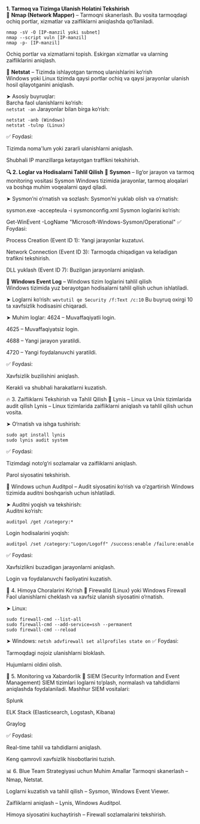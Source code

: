 **1. Tarmoq va Tizimga Ulanish Holatini Tekshirish**   
📌 **Nmap (Network Mapper)** – Tarmoqni skanerlash. Bu vosita tarmoqdagi ochiq portlar, xizmatlar va zaifliklarni aniqlashda qo‘llaniladi.  
```
nmap -sV -O [IP-manzil yoki subnet]
nmap --script vuln [IP-manzil]
nmap -p- [IP-manzil]
```   
Ochiq portlar va xizmatlarni topish.
Eskirgan xizmatlar va ularning zaifliklarini aniqlash.   

📌 **Netstat** – Tizimda ishlayotgan tarmoq ulanishlarini ko‘rish  
Windows yoki Linux tizimda qaysi portlar ochiq va qaysi jarayonlar ulanish hosil qilayotganini aniqlash.  

➤ Asosiy buyruqlar:     
Barcha faol ulanishlarni ko‘rish:   
```netstat -an```
Jarayonlar bilan birga ko‘rish:   
```
netstat -anb (Windows)
netstat -tulnp (Linux)
```
✅ Foydasi:   

Tizimda noma'lum yoki zararli ulanishlarni aniqlash.  

Shubhali IP manzillarga ketayotgan traffikni tekshirish.  

**🔍 2. Loglar va Hodisalarni Tahlil Qilish**
📌 **Sysmon** – Ilg‘or jarayon va tarmoq monitoring vositasi
Sysmon Windows tizimida jarayonlar, tarmoq aloqalari va boshqa muhim voqealarni qayd qiladi.

➤ Sysmon’ni o‘rnatish va sozlash:
Sysmon’ni yuklab olish va o‘rnatish:

sysmon.exe -accepteula -i sysmonconfig.xml
Sysmon loglarini ko‘rish:

Get-WinEvent -LogName "Microsoft-Windows-Sysmon/Operational"
✅ Foydasi:

Process Creation (Event ID 1): Yangi jarayonlar kuzatuvi.

Network Connection (Event ID 3): Tarmoqda chiqadigan va keladigan trafikni tekshirish.

DLL yuklash (Event ID 7): Buzilgan jarayonlarni aniqlash.

📌 **Windows Event Log** – Windows tizim loglarini tahlil qilish    
Windows tizimida yuz berayotgan hodisalarni tahlil qilish uchun ishlatiladi.  

➤ Loglarni ko‘rish:
```wevtutil qe Security /f:Text /c:10```
Bu buyruq oxirgi 10 ta xavfsizlik hodisasini chiqaradi.

➤ Muhim loglar:
4624 – Muvaffaqiyatli login.

4625 – Muvaffaqiyatsiz login.

4688 – Yangi jarayon yaratildi.

4720 – Yangi foydalanuvchi yaratildi.

✅ Foydasi:

Xavfsizlik buzilishini aniqlash.

Kerakli va shubhali harakatlarni kuzatish.

🔥 3. Zaifliklarni Tekshirish va Tahlil Qilish
📌 Lynis – Linux va Unix tizimlarida audit qilish
Lynis – Linux tizimlarida zaifliklarni aniqlash va tahlil qilish uchun vosita.

➤ O‘rnatish va ishga tushirish:
```
sudo apt install lynis
sudo lynis audit system
```
✅ Foydasi:

Tizimdagi noto‘g‘ri sozlamalar va zaifliklarni aniqlash.

Parol siyosatini tekshirish.

📌 Windows uchun Auditpol – Audit siyosatini ko‘rish va o‘zgartirish
Windows tizimida auditni boshqarish uchun ishlatiladi.

➤ Auditni yoqish va tekshirish:  
Auditni ko‘rish:  
```
auditpol /get /category:*
```
Login hodisalarini yoqish:
```
auditpol /set /category:"Logon/Logoff" /success:enable /failure:enable
```
✅ Foydasi:

Xavfsizlikni buzadigan jarayonlarni aniqlash.

Login va foydalanuvchi faoliyatini kuzatish.

🧱 4. Himoya Choralarini Ko‘rish
📌 Firewalld (Linux) yoki Windows Firewall
Faol ulanishlarni cheklash va xavfsiz ulanish siyosatini o‘rnatish.

➤ Linux:
```
sudo firewall-cmd --list-all
sudo firewall-cmd --add-service=ssh --permanent
sudo firewall-cmd --reload
```
➤ Windows:
```netsh advfirewall set allprofiles state on```
✅ Foydasi:

Tarmoqdagi nojoiz ulanishlarni bloklash.

Hujumlarni oldini olish.

📡 5. Monitoring va Xabardorlik
📌 SIEM (Security Information and Event Management)
SIEM tizimlari loglarni to‘plash, normalash va tahdidlarni aniqlashda foydalaniladi. Mashhur SIEM vositalari:

Splunk

ELK Stack (Elasticsearch, Logstash, Kibana)

Graylog

✅ Foydasi:

Real-time tahlil va tahdidlarni aniqlash.

Keng qamrovli xavfsizlik hisobotlarini tuzish.

📊 6. Blue Team Strategiyasi uchun Muhim Amallar
Tarmoqni skanerlash – Nmap, Netstat.

Loglarni kuzatish va tahlil qilish – Sysmon, Windows Event Viewer.

Zaifliklarni aniqlash – Lynis, Windows Auditpol.

Himoya siyosatini kuchaytirish – Firewall sozlamalarini tekshirish.
